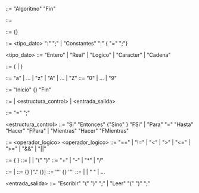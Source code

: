 <programa> ::= "Algoritmo" <nombre> <declaraciones> <cuerpo> "Fin"

<nombre> ::= <identificador>

<declaraciones> ::= {<declaracion>}

<declaracion> ::= <tipo_dato> ":" <identificador> ";"
                | "Constantes" ":" {<identificador> "=" <valor> ";"}

<tipo_dato> ::= "Entero" | "Real" | "Logico" | "Caracter" | "Cadena"

<identificador> ::= <letra> {<letra> | <digito>}

<letra> ::= "a" | ... | "z" | "A" | ... | "Z"
<digito> ::= "0" | ... | "9"

<cuerpo> ::= "Inicio" {<instruccion>} "Fin"

<instruccion> ::= <asignacion> 
                | <estructura_control> 
                | <entrada_salida>

<asignacion> ::= <identificador> "=" <expresion> ";"

<estructura_control> ::= "Si" <condicion> "Entonces" <instruccion> {"Sino" <instruccion>} "FSi"
                      | "Para" <identificador> "=" <expresion> "Hasta" <expresion> "Hacer" <instruccion> "FPara"
                      | "Mientras" <condicion> "Hacer" <instruccion> "FMientras"

<condicion> ::= <expresion> <operador_logico> <expresion>
<operador_logico> ::= "==" | "!=" | "<" | ">" | "<=" | ">=" | "&&" | "||"

<expresion> ::= <termino> {<operador> <termino>}
<termino> ::= <identificador> | <valor> | "(" <expresion> ")"
<operador> ::= "+" | "-" | "*" | "/"

<valor> ::= <numero> | <cadena>
<numero> ::= <digito> {<digito>} ["." <digito> {<digito>}]
<cadena> ::= '"' {<caracter>} '"'
<caracter> ::= <letra> | <digito> | " " | ... 

<entrada_salida> ::= "Escribir" "(" <cadena> ")" ";"
                   | "Leer" "(" <identificador> ")" ";"

